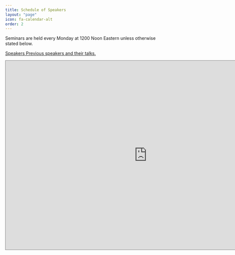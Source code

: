 ```yaml
---
title: Schedule of Speakers
layout: "page"
icon: fa-calendar-alt
order: 2
---
```


Seminars are held every Monday at 1200 Noon Eastern unless otherwise stated below.

<a href="seminars" class="icon fa-user-astronaut"><span class="label">Speakers</span> Previous speakers and their talks.</a>
<br>

<iframe src="https://calendar.google.com/calendar/embed?height=600&wkst=1&bgcolor=%23f5fafa&ctz=America%2FThunder_Bay&showTitle=1&showNav=1&showDate=1&showCalendars=0&mode=AGENDA&src=dGYyamZnZ21vODNnZnYxdWZ1dXZoMHVycTBAZ3JvdXAuY2FsZW5kYXIuZ29vZ2xlLmNvbQ&src=ZW4uY2FuYWRpYW4jaG9saWRheUBncm91cC52LmNhbGVuZGFyLmdvb2dsZS5jb20&src=ZW4udXNhI2hvbGlkYXlAZ3JvdXAudi5jYWxlbmRhci5nb29nbGUuY29t&color=%23E67C73&color=%230B8043&color=%234285F4" style="border:solid 1px #777" width="900" height="600" frameborder="0" scrolling="no"></iframe>
